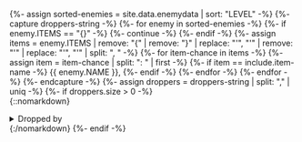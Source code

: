 {%- assign sorted-enemies = site.data.enemydata | sort: "LEVEL" -%}
{%- capture droppers-string -%}
{%- for enemy in sorted-enemies -%}
  {%- if enemy.ITEMS == "{}" -%}
    {%- continue -%}
  {%- endif -%}
  {%- assign items = enemy.ITEMS | remove: "{" | remove: "}" | replace: "\'", "&apos;" | remove: "'" | replace: "&apos;", "'" | split: ", " -%}
  {%- for item-chance in items -%}
    {%- assign item = item-chance | split: ": " | first -%}
    {%- if item == include.item-name -%}
      {{ enemy.NAME }},
    {%- endif -%}
  {%- endfor -%}
{%- endfor -%}
{%- endcapture -%}
{%- assign droppers = droppers-string | split: "," | uniq -%}
{%- if droppers.size > 0 -%}
  <br />{::nomarkdown}<details><summary class="bar-descriptor">Dropped by</summary><ul>
  {%- for dropper in droppers -%}
    <li>{:/nomarkdown}[{{ dropper }}](enemies#{{ dropper | downcase | replace: " ", "-" }}){::nomarkdown}</li>
  {%- endfor -%}
  </details>{:/nomarkdown}
{%- endif -%}